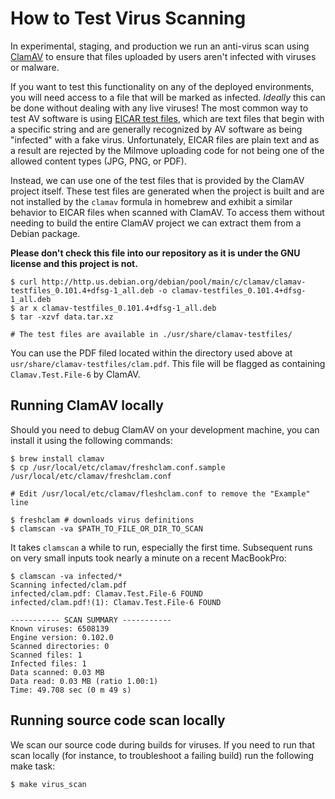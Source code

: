 # How to Test Virus Scanning

In experimental, staging, and production we run an anti-virus scan using [ClamAV](https://www.clamav.net) to ensure that files uploaded by users
aren't infected with viruses or malware.

If you want to test this functionality on any of the deployed environments, you will need access to a file that will be marked as infected. *Ideally* this can be done without dealing with any live viruses!  The most common
way to test AV software is using [EICAR test files](https://en.wikipedia.org/wiki/EICAR_test_file), which are text files that begin with a specific string
and are generally recognized by AV software as being "infected" with a fake virus. Unfortunately, EICAR files are plain text and
as a result are rejected by the Milmove uploading code for not being one of the allowed content types (JPG, PNG, or PDF).

Instead, we can use one of the test files that is provided by the ClamAV project itself. These test files are generated
when the project is built and are not installed by the `clamav` formula in homebrew and exhibit a similar behavior to EICAR
files when scanned with ClamAV. To access them without needing to build the entire ClamAV project we can extract them from a Debian package.

**Please don't check this file into our repository as it is under the GNU license and this project is not.**

```shell script
$ curl http://http.us.debian.org/debian/pool/main/c/clamav/clamav-testfiles_0.101.4+dfsg-1_all.deb -o clamav-testfiles_0.101.4+dfsg-1_all.deb
$ ar x clamav-testfiles_0.101.4+dfsg-1_all.deb
$ tar -xzvf data.tar.xz

# The test files are available in ./usr/share/clamav-testfiles/
```

You can use the PDF filed located within the directory used above at `usr/share/clamav-testfiles/clam.pdf`. This file will
be flagged as containing `Clamav.Test.File-6` by ClamAV.

## Running ClamAV locally

Should you need to debug ClamAV on your development machine, you can install it using the following commands:

```shell script
$ brew install clamav
$ cp /usr/local/etc/clamav/freshclam.conf.sample /usr/local/etc/clamav/freshclam.conf

# Edit /usr/local/etc/clamav/fleshclam.conf to remove the "Example" line

$ freshclam # downloads virus definitions
$ clamscan -va $PATH_TO_FILE_OR_DIR_TO_SCAN
```

It takes `clamscan` a while to run, especially the first time. Subsequent runs on very small inputs took nearly a minute on
a recent MacBookPro:

```shell script
$ clamscan -va infected/*
Scanning infected/clam.pdf
infected/clam.pdf: Clamav.Test.File-6 FOUND
infected/clam.pdf!(1): Clamav.Test.File-6 FOUND

----------- SCAN SUMMARY -----------
Known viruses: 6508139
Engine version: 0.102.0
Scanned directories: 0
Scanned files: 1
Infected files: 1
Data scanned: 0.03 MB
Data read: 0.03 MB (ratio 1.00:1)
Time: 49.708 sec (0 m 49 s)
```
## Running source code scan locally

We scan our source code during builds for viruses. If you need to run that scan locally (for instance, to troubleshoot a failing build) run the following make task:

```shell script
$ make virus_scan
```
